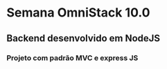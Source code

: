 # Semana OmniStack 10.0

## Backend desenvolvido em NodeJS 

### Projeto com padrão MVC e express JS
